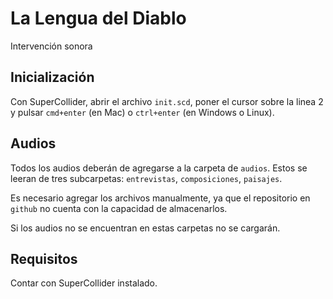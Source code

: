 # La Lengua del Diablo
Intervención sonora

## Inicialización
Con SuperCollider, abrir el archivo `init.scd`, poner el cursor sobre la linea 2 y pulsar `cmd+enter` (en Mac) o `ctrl+enter` (en Windows o Linux).

## Audios
Todos los audios deberán de agregarse a la carpeta de `audios`. Estos se leeran de tres subcarpetas: `entrevistas`, `composiciones`, `paisajes`. 

Es necesario agregar los archivos manualmente, ya que el repositorio en `github` no cuenta con la capacidad de almacenarlos.

Si los audios no se encuentran en estas carpetas no se cargarán.


## Requisitos
Contar con SuperCollider instalado.
